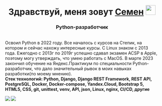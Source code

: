 <h1 align="center">Здравствуй, меня зовут <a href="https://daniilshat.ru/" target="_blank">Семен</a> 
<img src="https://github.com/blackcater/blackcater/raw/main/images/Hi.gif" height="32"/></h1>
<h3 align="center">Python-разработчик</h3><br>
<h7>Освоил Python в 2022 году. Все началось с курсов на Степик, на котором и сейчас нахожу интересные курсы. С Linux знаком с 2013 года. Ежегодно с 2013г по 2019г успешно сдавал экзамен ACSP в Apple, поэтому могу утверждать, что умею работать с MacOS. В марте 2023 закончил обучение на Яндекс.Практикум по специальности Python-разработчик, что дало значительный рывок в моих навыках разработки(по моему мнению).<h7><br>
<h7><strong>Стек технологий:<strong> Python, Django, Django REST Framework, REST API, PostgreSQL, Docker, Docker-compose, Yandex.Cloud, Bootstrap 5, HTML5, CSS, git, unittest, venv, API, json, Linux, nginx, CI/CD, другие<h7>
<br>

![](https://github-profile-summary-cards.vercel.app/api/cards/most-commit-language?username=semenvanyushin&theme=default)
![](https://github-profile-summary-cards.vercel.app/api/cards/stats?username=semenvanyushin&theme=default)
